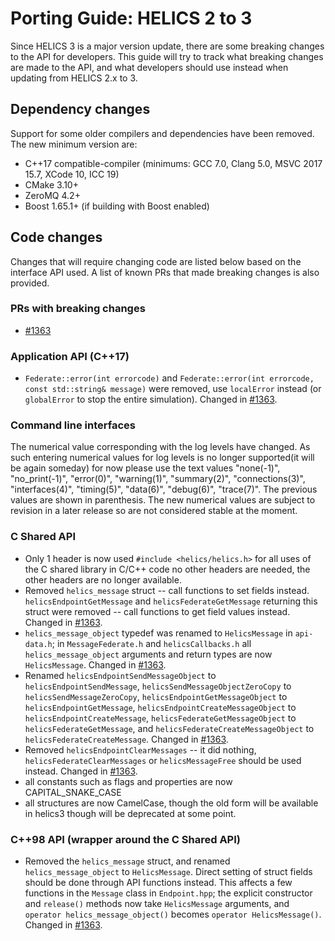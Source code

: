 # Porting Guide: HELICS 2 to 3

Since HELICS 3 is a major version update, there are some breaking changes to the API for developers.
This guide will try to track what breaking changes are made to the API, and what developers should use
instead when updating from HELICS 2.x to 3.

## Dependency changes

Support for some older compilers and dependencies have been removed. The new minimum version are:

- C++17 compatible-compiler (minimums: GCC 7.0, Clang 5.0, MSVC 2017 15.7, XCode 10, ICC 19)
- CMake 3.10+
- ZeroMQ 4.2+
- Boost 1.65.1+ (if building with Boost enabled)

## Code changes

Changes that will require changing code are listed below based on the interface API used.
A list of known PRs that made breaking changes is also provided.

### PRs with breaking changes

- [#1363][1]

### Application API (C++17)

- `Federate::error(int errorcode)` and `Federate::error(int errorcode, const std::string& message)` were removed, use `localError` instead (or `globalError` to stop the entire simulation). Changed in [#1363][1].

### Command line interfaces
The numerical value corresponding with the log levels have changed.  As such entering numerical values for log levels is no longer supported(it will be again someday) for now please use the text values  "none(-1)", "no_print(-1)", "error(0)", "warning(1)", "summary(2)", "connections(3)", "interfaces(4)", "timing(5)", "data(6)", "debug(6)", "trace(7)".  The previous values are shown in parenthesis.  The new numerical values are subject to revision in a later release so are not considered stable at the moment.  

### C Shared API

- Only 1 header is now used `#include <helics/helics.h>` for all uses of the C shared library in C/C++ code no other headers are needed, the other headers are no longer available.
- Removed `helics_message` struct -- call functions to set fields instead. `helicsEndpointGetMessage` and `helicsFederateGetMessage` returning this struct were removed -- call functions to get field values instead. Changed in [#1363][1].
- `helics_message_object` typedef was renamed to `HelicsMessage` in `api-data.h`; in `MessageFederate.h` and `helicsCallbacks.h` all `helics_message_object` arguments and return types are now `HelicsMessage`. Changed in [#1363][1].
- Renamed `helicsEndpointSendMessageObject` to `helicsEndpointSendMessage`, `helicsSendMessageObjectZeroCopy` to `helicsSendMessageZeroCopy`, `helicsEndpointGetMessageObject` to `helicsEndpointGetMessage`, `helicsEndpointCreateMessageObject` to `helicsEndpointCreateMessage`, `helicsFederateGetMessageObject` to `helicsFederateGetMessage`, and `helicsFederateCreateMessageObject` to `helicsFederateCreateMessage`. Changed in [#1363][1].
- Removed `helicsEndpointClearMessages` -- it did nothing, `helicsFederateClearMessages` or `helicsMessageFree` should be used instead. Changed in [#1363][1].
- all constants such as flags and properties are now CAPITAL_SNAKE_CASE
- all structures are now CamelCase, though the old form will be available in helics3 though will be deprecated at some point.

### C++98 API (wrapper around the C Shared API)

- Removed the `helics_message` struct, and renamed `helics_message_object` to `HelicsMessage`. Direct setting of struct fields should be done through API functions instead. This affects a few functions in the `Message` class in `Endpoint.hpp`; the explicit constructor and `release()` methods now take `HelicsMessage` arguments, and `operator helics_message_object()` becomes `operator HelicsMessage()`. Changed in [#1363][1].

[1]: https://github.com/GMLC-TDC/HELICS/pull/1363 "PR #1363"
